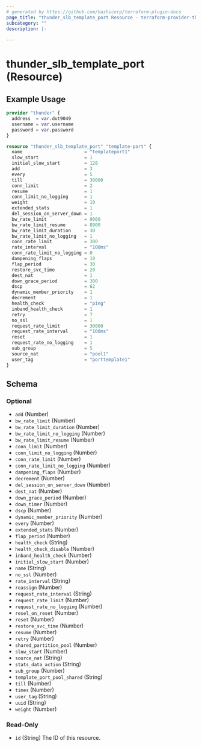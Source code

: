 ```yaml
---
# generated by https://github.com/hashicorp/terraform-plugin-docs
page_title: "thunder_slb_template_port Resource - terraform-provider-thunder"
subcategory: ""
description: |-
  
---
```


# thunder_slb_template_port (Resource)



## Example Usage

```terraform
provider "thunder" {
  address  = var.dut9049
  username = var.username
  password = var.password
}

resource "thunder_slb_template_port" "template-port" {
  name                       = "templateport1"
  slow_start                 = 1
  initial_slow_start         = 128
  add                        = 3
  every                      = 5
  till                       = 30000
  conn_limit                 = 2
  resume                     = 1
  conn_limit_no_logging      = 1
  weight                     = 10
  extended_stats             = 1
  del_session_on_server_down = 1
  bw_rate_limit              = 9000
  bw_rate_limit_resume       = 8900
  bw_rate_limit_duration     = 30
  bw_rate_limit_no_logging   = 1
  conn_rate_limit            = 300
  rate_interval              = "100ms"
  conn_rate_limit_no_logging = 0
  dampening_flaps            = 10
  flap_period                = 30
  restore_svc_time           = 20
  dest_nat                   = 1
  down_grace_period          = 300
  dscp                       = 62
  dynamic_member_priority    = 1
  decrement                  = 1
  health_check               = "ping"
  inband_health_check        = 1
  retry                      = 7
  no_ssl                     = 1
  request_rate_limit         = 30000
  request_rate_interval      = "100ms"
  reset                      = 1
  request_rate_no_logging    = 1
  sub_group                  = 5
  source_nat                 = "pool1"
  user_tag                   = "porttemplate1"
}
```

<!-- schema generated by tfplugindocs -->
## Schema

### Optional

- `add` (Number)
- `bw_rate_limit` (Number)
- `bw_rate_limit_duration` (Number)
- `bw_rate_limit_no_logging` (Number)
- `bw_rate_limit_resume` (Number)
- `conn_limit` (Number)
- `conn_limit_no_logging` (Number)
- `conn_rate_limit` (Number)
- `conn_rate_limit_no_logging` (Number)
- `dampening_flaps` (Number)
- `decrement` (Number)
- `del_session_on_server_down` (Number)
- `dest_nat` (Number)
- `down_grace_period` (Number)
- `down_timer` (Number)
- `dscp` (Number)
- `dynamic_member_priority` (Number)
- `every` (Number)
- `extended_stats` (Number)
- `flap_period` (Number)
- `health_check` (String)
- `health_check_disable` (Number)
- `inband_health_check` (Number)
- `initial_slow_start` (Number)
- `name` (String)
- `no_ssl` (Number)
- `rate_interval` (String)
- `reassign` (Number)
- `request_rate_interval` (String)
- `request_rate_limit` (Number)
- `request_rate_no_logging` (Number)
- `resel_on_reset` (Number)
- `reset` (Number)
- `restore_svc_time` (Number)
- `resume` (Number)
- `retry` (Number)
- `shared_partition_pool` (Number)
- `slow_start` (Number)
- `source_nat` (String)
- `stats_data_action` (String)
- `sub_group` (Number)
- `template_port_pool_shared` (String)
- `till` (Number)
- `times` (Number)
- `user_tag` (String)
- `uuid` (String)
- `weight` (Number)

### Read-Only

- `id` (String) The ID of this resource.



